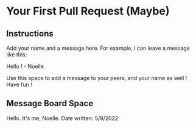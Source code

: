 # Your First Pull Request (Maybe)

## Instructions

Add your name and a message here. For example, I can leave a message like this:

Hello ! - Noelle

Use this space to add a message to your peers, and your name as well ! Have fun !

## Message Board Space

Hello. It's me, Noelle. Date written: 5/9/2022 

